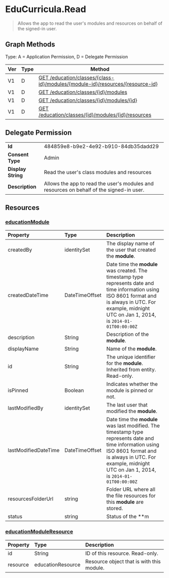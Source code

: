 # EduCurricula.Read

> Allows the app to read the user's modules and resources on behalf of the signed-in user.
## Graph Methods

Type: A = Application Permission, D = Delegate Permission

|Ver|Type|Method|
|-------|----|------|
|V1|D|[GET /education/classes/{class-id}/modules/{module-id}/resources/{resource-id}](https://docs.microsoft.com/graph/api/educationmoduleresource-get?view=graph-rest-1.0&tabs=http)|
|V1|D|[GET /education/classes/{id}/modules](https://docs.microsoft.com/graph/api/educationclass-list-modules?view=graph-rest-1.0&tabs=http)|
|V1|D|[GET /education/classes/{id}/modules/{id}](https://docs.microsoft.com/graph/api/educationmodule-get?view=graph-rest-1.0&tabs=http)|
|V1|D|[GET /education/classes/{id}/modules/{id}/resources](https://docs.microsoft.com/graph/api/educationmodule-list-resources?view=graph-rest-1.0&tabs=http)|
## Delegate Permission
|||
|-|-|
|**Id**|484859e8-b9e2-4e92-b910-84db35dadd29|
|**Consent Type**|Admin|
|**Display String**|Read the user's class modules and resources|
|**Description**|Allows the app to read the user's modules and resources on behalf of the signed-in user.|
## Resources
### [educationModule ](https://docs.microsoft.com/graph/api/resources/educationmodule?view=graph-rest-1.0&tabs=http)
| Property             | Type                          | Description                                                                                                                                                                                                         |
| :------------------- | :---------------------------- | :------------------------------------------------------------------------------------------------------------------------------------------------------------------------------------------------------------------ |
| createdBy            | identitySet | The display name of the user that created the **module**.                                                                                                                                                           |
| createdDateTime      | DateTimeOffset                | Date time the **module** was created. The timestamp type represents date and time information using ISO 8601 format and is always in UTC. For example, midnight UTC on Jan 1, 2014, is `2014-01-01T00:00:00Z`       |
| description          | String                        | Description of the **module**.                                                                                                                                                                                      |
| displayName          | String                        | Name of the **module**.                                                                                                                                                                                             |
| id                   | String                        | The unique identifier for the **module**. Inherited from entity. Read-only.                                                                                                               |
| isPinned             | Boolean                       | Indicates whether the module is pinned or not.                                                                                                                                                                      |
| lastModifiedBy       | identitySet | The last user that modified the **module**.                                                                                                                                                                         |
| lastModifiedDateTime | DateTimeOffset                | Date time the **module** was last modified. The timestamp type represents date and time information using ISO 8601 format and is always in UTC. For example, midnight UTC on Jan 1, 2014, is `2014-01-01T00:00:00Z` |
| resourcesFolderUrl   | string                        | Folder URL where all the file resources for this **module** are stored.                                                                                                                                             |
| status               | string                        | Status of the **m
### [educationModuleResource ](https://docs.microsoft.com/graph/api/resources/educationmoduleresource?view=graph-rest-1.0&tabs=http)
| Property | Type                                      | Description                                                |
| :------- | :---------------------------------------- | :--------------------------------------------------------- |
| id       | String                                    | ID of this resource. Read-only.                            |
| resource | educationResource | Resource object that is with this module. |
